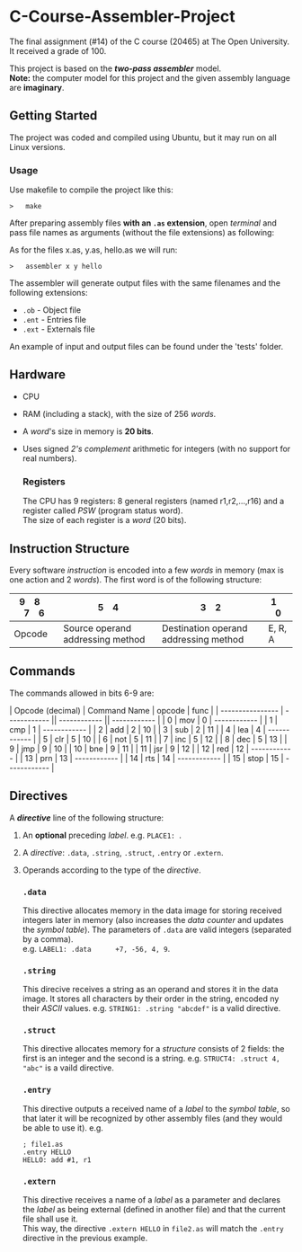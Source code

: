 # C-Course-Assembler-Project
The final assignment (#14) of the C course (20465) at The Open University.  
It received a grade of 100.

This project is based on the **_two-pass assembler_** model.  
**Note:** the computer model for this project and the given assembly language are **imaginary**.

## Getting Started

The project was coded and compiled using Ubuntu, but it may run on all Linux versions.

### Usage

Use makefile to compile the project like this:
```
>   make
```

After preparing assembly files **with an `.as` extension**, open *terminal* and pass file names as arguments (without the file extensions) as following:

As for the files x.as, y.as, hello.as we will run:
```
>   assembler x y hello
```
The assembler will generate output files with the same filenames and the following extensions:  
- `.ob` - Object file
- `.ent` - Entries file
- `.ext` - Externals file

An example of input and output files can be found under the 'tests' folder.

## Hardware
- CPU
- RAM (including a stack), with the size of 256 *words*.
- A *word*'s size in memory is **20 bits**.
- Uses signed *2's complement* arithmetic for integers (with no support for real numbers).

   ### Registers
   The CPU has 9 registers: 8 general registers (named r1,r2,...,r16) and a register called *PSW* (program status word).  
   The size of each register is a *word* (20 bits).  

## Instruction Structure
Every software *instruction* is encoded into a few *words* in memory (max is one action and 2 *words*).
The first word is of the following structure:

|  9&emsp;8&emsp;7&emsp;6  |  5&emsp;4  |  3&emsp;2  |  1&emsp;0  |
| ------------------------ | ---------- | ---------- | ---------- |
|          Opcode          | Source operand addressing method | Destination operand addressing method | E, R, A

## Commands
The commands allowed in bits 6-9 are:

| Opcode (decimal) | Command Name | opcode | func |
| ---------------- | ------------ || ------------ || ------------ |
|	0	|	mov	| 0 | ------------ |
|	1	|	cmp	| 1 | ------------ |
|	2	|	add	| 2 | 10 |
|	3	|	sub	| 2 | 11 |
|	4	|	lea	| 4 | ------------ |
|	5	|	clr	| 5 | 10 |
|	6	|	not	| 5 | 11 |
|	7	|	inc	| 5 | 12 |
|	8	|	dec	| 5 | 13 |
|	9	|	jmp	| 9 | 10 |
|	10	|	bne	| 9 | 11 |
|	11	|	jsr	| 9 | 12 |
|	12	|	red	| 12 | ------------ |
|	13	|	prn	| 13 | ------------ |
|	14	|	rts	| 14 | ------------ |
|	15	|	stop	| 15 | ------------ |

## Directives
A **_directive_** line of the following structure:

1. An **optional** preceding *label*. e.g. `PLACE1: `.
2. A _directive_: `.data`, `.string`, `.struct`, `.entry` or `.extern`.
3. Operands according to the type of the *directive*.

   ### `.data`
   This directive allocates memory in the data image for storing received integers later in memory (also increases the _data counter_ and updates the _symbol table_).
   The parameters of `.data` are valid integers (separated by a comma).  
   e.g. `LABEL1: .data      +7, -56, 4, 9`.
   
   ### `.string`
   This direcive receives a string as an operand and stores it in the data image. It stores all characters by their order in the string, encoded ny their *ASCII* values.
   e.g. `STRING1: .string "abcdef"` is a valid directive.
   
   ### `.struct`
   This directive allocates memory for a *structure* consists of 2 fields: the first is an integer and the second is a string.
   e.g. `STRUCT4: .struct 4, "abc"` is a vaild directive.
   
   ### `.entry`
   This directive outputs a received name of a *label* to the *symbol table*, so that later it will be recognized by other assembly files (and they would be able to use it).
   e.g. 
   ```
   ; file1.as
   .entry HELLO
   HELLO: add #1, r1 
   ```
   ### `.extern`
   This directive receives a name of a *label* as a parameter and declares the *label* as being external (defined in another file) and that the current file shall use it.  
   This way, the directive `.extern HELLO` in `file2.as` will match the `.entry` directive in the previous example.
